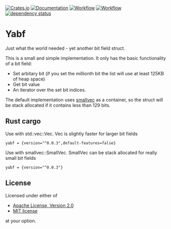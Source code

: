 [![Crates.io](https://meritbadge.herokuapp.com/yabf)](https://crates.io/crates/yabf)
[![Documentation](https://docs.rs/yabf/badge.svg)](https://docs.rs/yabf)
[![Workflow](https://github.com/eadf/yabf.rs/workflows/Rust/badge.svg)](https://github.com/eadf/yabf.rs/workflows/Rust/badge.svg)
[![Workflow](https://github.com/eadf/yabf.rs/workflows/Clippy/badge.svg)](https://github.com/eadf/yabf.rs/workflows/Clippy/badge.svg)
[![dependency status](https://deps.rs/crate/yabf/0.0.3/status.svg)](https://deps.rs/crate/yabf/0.0.3)

# Yabf
Just what the world needed - yet another bit field struct.

This is a small and simple implementation. It only has the basic functionality of a bit field:
 * Set arbitary bit (if you set the millionth bit the list will use at least 125KB of heap space) 
 * Get bit value 
 * An iterator over the set bit indices.

The default implementation uses [smallvec](https://crates.io/crates/smallvec) as a container, so the struct will be
stack allocated if it contains less than 129 bits.

## Rust cargo
Use with std::vec::Vec. Vec is slightly faster for larger bit fields
```cargo
yabf = {version="^0.0.3",default-features=false}
```
Use with smallvec::SmallVec. SmallVec can be stack allocated for really small bit fields
```cargo
yabf = {version="^0.0.3"}
```

## License

Licensed under either of

* [Apache License, Version 2.0](http://www.apache.org/licenses/LICENSE-2.0)
* [MIT license](http://opensource.org/licenses/MIT)

at your option.
